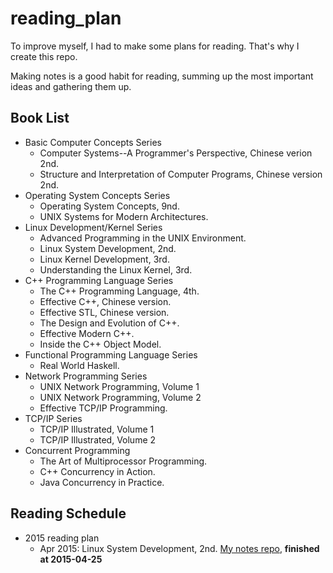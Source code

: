 # reading_plan
To improve myself, I had to make some plans for reading. That's why I create this repo.

Making notes is a good habit for reading, summing up the most important ideas and gathering them up.

## Book List

- Basic Computer Concepts Series
  - Computer Systems--A Programmer's Perspective, Chinese verion 2nd.
  - Structure and Interpretation of Computer Programs, Chinese version 2nd.
- Operating System Concepts Series
  - Operating System Concepts, 9nd.
  - UNIX Systems for Modern Architectures.
- Linux Development/Kernel Series
  - Advanced Programming in the UNIX Environment.
  - Linux System Development, 2nd.
  - Linux Kernel Development, 3rd.
  - Understanding the Linux Kernel, 3rd.
- C++ Programming Language Series
  - The C++ Programming Language, 4th.
  - Effective C++, Chinese version.
  - Effective STL, Chinese version.
  - The Design and Evolution of C++.
  - Effective Modern C++.
  - Inside the C++ Object Model.
- Functional Programming Language Series
  - Real World Haskell.
- Network Programming Series
  - UNIX Network Programming, Volume 1
  - UNIX Network Programming, Volume 2
  - Effective TCP/IP Programming.
- TCP/IP Series
  - TCP/IP Illustrated, Volume 1
  - TCP/IP Illustrated, Volume 2
- Concurrent Programming
  - The Art of Multiprocessor Programming.
  - C++ Concurrency in Action.
  - Java Concurrency in Practice.

## Reading Schedule
- 2015 reading plan
  - Apr 2015: Linux System Development, 2nd. [My notes repo](https://github.com/yfnick2014/lsp), **finished at 2015-04-25**
